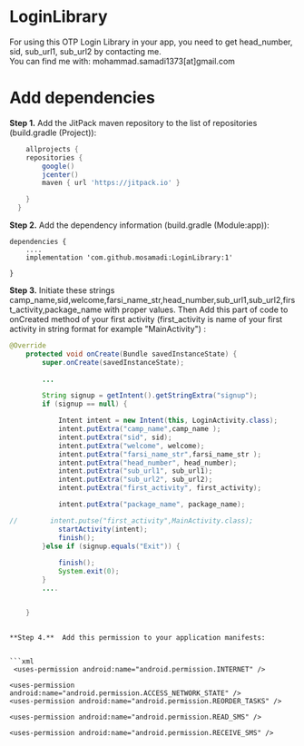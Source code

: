 # LoginLibrary

For using this OTP Login Library  in your app, you need to get head_number, sid, sub_url1, sub_url2 by contacting me.  
You can find me with: mohammad.samadi1373[at]gmail.com

Add dependencies
=====

**Step 1.** Add the JitPack maven repository to the list of repositories (build.gradle (Project)):

```gradle
    allprojects {
    repositories {
        google()
        jcenter()
        maven { url 'https://jitpack.io' }

    }
  }
```
**Step 2.**  Add the dependency information (build.gradle (Module:app)):


```
dependencies {
    ....
    implementation 'com.github.mosamadi:LoginLibrary:1'

}
```

**Step 3.**  Initiate these strings camp_name,sid,welcome,farsi_name_str,head_number,sub_url1,sub_url2,first_activity,package_name with proper values. Then Add this part of code to onCreated method of your first activity (first_activity is name of your first activity in string format for example "MainActivity") :


```java
@Override
    protected void onCreate(Bundle savedInstanceState) {
        super.onCreate(savedInstanceState);
        
        ...

        String signup = getIntent().getStringExtra("signup");
        if (signup == null) {

            Intent intent = new Intent(this, LoginActivity.class);
            intent.putExtra("camp_name",camp_name );
            intent.putExtra("sid", sid);
            intent.putExtra("welcome", welcome);
            intent.putExtra("farsi_name_str",farsi_name_str );
            intent.putExtra("head_number", head_number);
            intent.putExtra("sub_url1", sub_url1);
            intent.putExtra("sub_url2", sub_url2);
            intent.putExtra("first_activity", first_activity);

            intent.putExtra("package_name", package_name);

//        intent.putse("first_activity",MainActivity.class);
            startActivity(intent);
            finish();
        }else if (signup.equals("Exit")) {
            
            finish();
            System.exit(0);
        }
        ....


    }
        
```

```
**Step 4.**  Add this permission to your application manifests:


```xml
 <uses-permission android:name="android.permission.INTERNET" />
    
<uses-permission android:name="android.permission.ACCESS_NETWORK_STATE" />
<uses-permission android:name="android.permission.REORDER_TASKS" />

<uses-permission android:name="android.permission.READ_SMS" />

<uses-permission android:name="android.permission.RECEIVE_SMS" />

```

